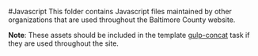 #Javascript
This folder contains Javascript files maintained by other organizations that are used throughout the Baltimore County website.  

**Note**: These assets should be included in the template [gulp-concat](https://github.com/martypowell/baltimorecountymd.gov-assets/blob/master/gulpfile.js) task if they are used throughout the site.
